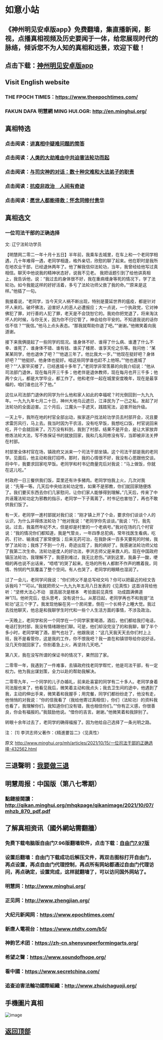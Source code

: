 # 如意小站

## 《神州明见安卓版app》免费翻墙，集直播新闻，影视，点播真相视频及历史要闻于一体，给您展现时代的脉络，倾诉您不为人知的真相和远景，欢迎下载！

## 点击下载：[神州明见安卓版app](https://github.com/pinhe91/tuiguang/files/7240768/_5.1.zip)

## Visit English website

### THE FPOCH TIMES：https://www.theepochtimes.com/

### FAKUN DAFA 明慧網 MING HUI.OGR: http://en.minghui.org/

## 真相特选

### 点击阅读：[讲真相中疑难问题的简答](https://github.com/pinhe91/jcxw3/tree/main)

### 点击阅读：[人类的大劫难由中共迫害法轮功而起](https://github.com/pinhe91/jcxw4/tree/main) 

### 点击阅读：[与司灾神的对话：数十种灾难和大法弟子的职责](https://github.com/pinhe91/jcxw1/tree/main) 

### 点击阅读：[抗疫非政治　人间有奇迹](https://github.com/pinhe91/jcxw2/tree/main) 

### 点击阅读：[愿世人都能得救：怀念同修付贵华](https://github.com/pinhe91/jcxw5/tree/main)

## 真相选文

### 一位司法干部的正确选择

文: 辽宁法轮功学员 

【明慧网二零二一年十月十五日】半年前，我乘车去城里，在车上和一个老同学相遇，几十年难得一遇，老同学相逢，格外亲切，欣慰的聊了起来。他在职时是我所在地农业干部，已经退休两年了。他了解我信仰法轮功，当年，我曾经给他写过真相信。聊天中他说我的精神状态好，说我不见老。
我把话题引到了给他讲真相上，我告诉他，说：“我过去的身体很不好，我在重病缠身等死的情况下，学了法轮功。如今我能这样的好好活着，多亏了法轮功师父救了我的命。”“原来是这样。”他插了一句。

我接着说，“老同学，当今天灾人祸不断出现，特别是蔓延世界的瘟疫，都是针对坏人来的。破坏佛法，迫害好人的恶人必遭报应；大一点说，一个执政党，它对神佛犯了罪，对行善的人犯了罪，老天是不会饶恕它的。我劝你把党退了，将来淘汰坏人的时候，与你无关，因为你不归它管了，神会给你平安的。不知道我说的话你信不信？”“我信。”他马上点头表态。“那我就帮助你退了吧。”“谢谢。”他微笑着向我道谢。

接下来我俩提起了一些同学的现况。谁身体不好、谁得了什么病、谁遭了什么不幸、谁死了、谁身体不错、谁有钱、谁买了楼房、谁享天伦之乐等。我问他：“某某某同学，他也退休了吧？”“他退三年了。他比我大一岁。”“他现在挺好吧？身体好吧？”“他挺好。他身体也挺好。咱这些同学谁也赶不上他呀。”“他也進城了吧？”“人家早买楼了，已经進城十多年了。”老同学非常羡慕的向我介绍说：“他从司法部门退休，现在每月开三千多；他老伴是退休教师，现在每月也开三千多；他两个女儿，都是大学毕业，都工作了。他和老伴一起在城里安度晚年，现在是最享福的，咱们谁也比不了他。”

这位从司法部门退休的同学为什么他和家人如此的幸福呢？时光倒回到一九九九年。一九九九年七月二十日，神州大地乌云遮日，江泽民为了一己之私，发起了对法轮功的全面迫害。三个月后，江魔头一手遮天，践踏宪法，迫害开始升级。

一天上午，我所在地的村官全部出动，挨家逐户找法轮功学员去村部开会，况且要求雷厉风行，马上去。我当时因为干农活，没有吃早饭，我想吃口饭，村官说回来吃，开个会就回来了。万万没有料到，我到了村部，结果不是开会，是让大家放弃修炼法轮大法，写不炼保证书的就放回家，我和几名同修没有写，当即被非法关押在村部。

村部里全体村官在场，镇政府又派来一个司法干部坐镇。这个司法干部是我的老同学。见面后，他主动和我打招呼。那时，我的心情很不好，我没有心思跟他交谈。将中午，我要求回家吃早饭。老同学和村书记商量完后对我说：“马上做饭，你就在这儿吃。”

村政府一日三餐供我们饭，菜里还有许多猪肉。老同学怕我上火，几次对我说：“先等一等。几天后中央给法轮功定性，如果不是邪教，你们就回家随便炼了。我们要买东西去你们几家慰问，让你们家人能够得到理解。”几天后，传来了中共诬蔑法轮功定为邪教的指示，老同学一下子蔫蔫了，村书记也害怕了，再也不敢供我们饭了。

有一天，老同学一進村部就对我们说：“刚才镇上开了个会，要求你们谈谈个人的认识，为什么非得炼法轮功？”他对我说：“老同学你先谈谈。”我说：“行，我先说。过去，我虽然年纪不大，但是却是村里的一个老病号。”我对在场的几个村官说：“我的情况你们都知道，我是气管炎，一年四季总犯病，常年找医生看病，吃药、打针、输液成了家常便饭；后来无药可治，在我卧床一百多天要死的时候，我学了法轮功；我炼了不到一个月，奇迹出现了，我的病好了。我感谢法轮功师父给了我第二次生命。法轮功是度人的好功法，李洪志师父是来救人的。现在中国政府镇压法轮功，我理解不了，我感到难过，我无比悲伤。”讲到这里，我鼻子一酸，哽咽的再也说不出话来，“唔唔”的哭了起来。在场的所有人都默不作声的瞧着我，同情、怜悯的气氛覆盖了整个空间。有人也哭了，老同学的眼睛也湿润了。

过了一会儿，老同学问我说：“你们师父不是总写经文吗？你可以把最近的经文告诉我吗？”“可以。”我就把师父一九九九年五月八日发表的《见真性》这首诗背给他听：“坚修大法心不动　提高层次是根本　考验面前见真性　功成圆满佛道神”[1]。他听完后，低头思考，没有说什么。从那日起，老同学再也不和我提“法轮功”这三个字了。我发现他躲在另一个房间里，倒在一个长椅子上睡大觉。我过去找他聊天，他总是和我聊学生时代和一些个人生活方面的事情，不涉及政治。

一天晚上，老同学和另一个同学在一个同学家里喝酒，酒后，他们都给我打电话，电话打到村部，我没有情绪跟他们聊。可是，他们却没完没了的和我聊，聊了半个多小时，老同学喝了酒，胆气也壮了，他跟我说：“这几天我天天去你们村上上班，我不是看管你，这是我的工作，你不恨我吧？我一直在和镇领导给你说好话，没几天你就回家了。你别着急上火，再坚持几天吧。”

第八天，我在没写所谓的保证书的情况下，果然回了家。

二零零一年，我遇到了一件难事，去镇政府找老同学帮忙，他是司法干部，有一定权力。他为我出谋划策，全力以赴的帮助我解决。

二零零九年，一个同学的儿子办婚礼，前来赴喜宴的同学有二十多人。老同学身着司法服也来了，他看见我后，微笑着主动和我点头；我去卫生间的途中，他遇到了我，主动的伸出手来，微笑着和我握手；用完餐，同学们都纷纷走了，他没有走，他悄悄的对我说：“你的信我看了（我给他寄过真相信），你们（法轮功）的资料我也看了，我理解你们，我知道你们没有错，我也相信你们。”“你有正义感，你很善良，你会有福报的。”我鼓励他说。“借你的吉言。谢谢。”他微笑着和我辞别了。

转眼十余年过去了，老同学的确得福报了。因为他给自己选择了一条光明之路。

注：
[1] 李洪志师父著作：《精進要旨二》〈见真性〉

原文 http://www.minghui.org/mh/articles/2021/10/15/一位司法干部的正确选择-432562.html

## 三退聲明：[我要做三退](http://tuidang.ddns.net/)

## 明慧周报：中国版（第八七零期）

### 點鏈接閱讀：http://qikan.minghui.org/mhqkpage/qikanimage/2021/10/07/mhzb_870_pdf.pdf

## 了解真相资讯（國外網站需翻牆）

### 免费下载电脑版自由门7.96版翻墙软件，点击下载：[自由门7.97版](https://github.com/pinhe91/tuiguang/files/6839679/fg797r.zip)

### 设置后翻墙：自由门下载成功后解压文件，再双击图标打开自由门，再点设置，再点自由门代理控制，再点所有网站都通过自由门代理访问，再点确定，设置完成，这样就翻墙了，可以访问国外网站了。

### 明慧网：http://www.minghui.org/

### 正见网：http://www.zhengjian.org/

### 大纪元新闻网：https://www.epochtimes.com/

### 新唐人電視台：https://www.ntdtv.com/b5/

### 神韵艺术团：https://zh-cn.shenyunperformingarts.org/

### 希望之聲：https://www.soundofhope.org/

### 看中國：https://www.secretchina.com/

### 追查迫害法輪功國際組織：http://www.zhuichaguoji.org/

## 手機圖片真相

![image](https://user-images.githubusercontent.com/79625284/137106124-8fd45444-ee2b-479c-8b57-ee73bfe92252.png)

## [返回顶部](https://git.io/Js3EY)
